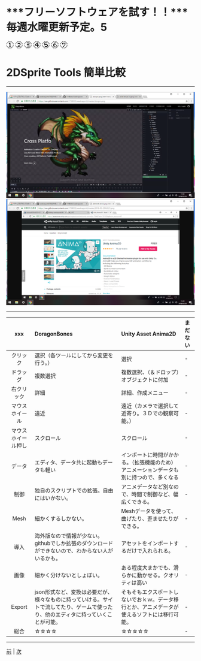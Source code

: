 # ***フリーソフトウェアを試す！！***毎週水曜更新予定。5

[![](https://raw.githubusercontent.com/175B005/direction_rink/master/d1.png)](https://github.com/175B005/weekreport)  [![](https://raw.githubusercontent.com/175B005/direction_rink/master/d2.png)](https://github.com/175B005/weekreport2)  [![](https://raw.githubusercontent.com/175B005/direction_rink/master/d3.png)](https://github.com/175B005/weekreport3)  [![](https://raw.githubusercontent.com/175B005/direction_rink/master/d4.png)](https://github.com/175B005/weekreport4)  [![](https://raw.githubusercontent.com/175B005/direction_rink/master/d5.png)](https://github.com/175B005/weekreport5)  [![](https://raw.githubusercontent.com/175B005/direction_rink/master/d6.png)](https://github.com/175B005/weekreport6)  [![](https://raw.githubusercontent.com/175B005/direction_rink/master/d7.png)](https://github.com/175B005/weekreport7)

# 2DSprite Tools 簡単比較 
---

[![](https://raw.githubusercontent.com/175B005/weekreport5/master/dorgon.png)](http://dragonbones.com/en/index.html)   [![](https://raw.githubusercontent.com/175B005/weekreport5/master/anima.png)](https://assetstore.unity.com/packages/essentials/unity-anima2d-79840?aid=1011lGbg&utm_source=aff)

--- 

|xxx|DoragonBones|Unity Asset Anima2D|まだない|
|:--:|:--|:--|:--|
|クリック|選択（各ツールにしてから変更を行う。）|選択|-|
|ドラッグ|複数選択|複数選択、（＆ドロップ）オブジェクトに付加|-|
|右クリック|詳細|詳細、作成メニュー|-|
|マウスホイール|遠近|遠近（カメラで選択して近寄り。３Ｄでの観察可能。）|-|
|マウスホイール押し|スクロール|スクロール|-|
|データ|エディタ、データ共に起動もデータも軽い|インポートに時間がかかる。（拡張機能のため）アニメーションデータも別に持つので、多くなる|-|
|制御|独自のスクリプトでの拡張。自由にはいかない。|アニメデータなど別なので、時間で制御など、幅広くできる。|-|
|Mesh|細かくするしかない。|Meshデータを使って、曲げたり、歪ませたりができる。|-|
|導入|海外版なので情報が少ない。githubでしか拡張のダウンロードができないので、わからない人がいるかも。|アセットをインポートするだけで入れられる。|-|
|画像|細かく分けないとしょぼい。|ある程度大まかでも、滑らかに動かせる。クオリティは高い|-|
|Export|json形式など、変換は必要だが、様々なものに持っていける。サイトで流してたり、ゲームで使ったり、他のエディタに持っていくことが可能。|そもそもエクスポートしないでおｋｗ。データ移行とか、アニメデータが使えるソフトには移行可能。|-|
|総合|☆☆☆☆|☆☆☆☆☆|-|

---


[前](https://github.com/175B005/weekreport4) | [次](https://github.com/175B005/weekreport6)
